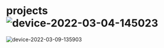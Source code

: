# projects![device-2022-03-04-145023](https://user-images.githubusercontent.com/62395780/157441185-130b0513-894f-4800-b34a-91459829e3f6.png)
![device-2022-03-09-135903](https://user-images.githubusercontent.com/62395780/157441220-6115c910-c440-4179-90bb-4591ed50aebd.png)
